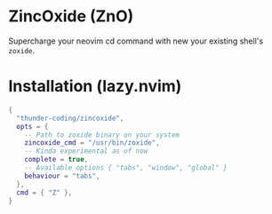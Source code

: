 # ZincOxide (ZnO)

Supercharge your neovim cd command with new your existing shell's `zoxide`.

# Installation (lazy.nvim)

```lua
{
  "thunder-coding/zincoxide",
  opts = {
    -- Path to zoxide binary on your system
    zincoxide_cmd = "/usr/bin/zoxide",
    -- Kinda experimental as of now
    complete = true,
    -- Available options { "tabs", "window", "global" }
    behaviour = "tabs",
  },
  cmd = { "Z" },
}
```
